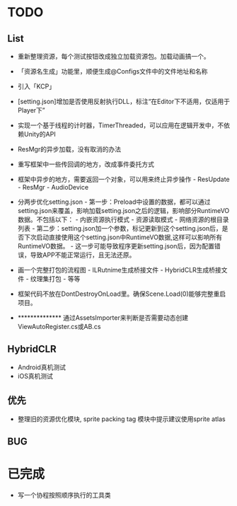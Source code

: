
# TODO
## List
- 重新整理资源，每个测试按钮改成独立加载资源包。加载动画搞一个。
- 「资源名生成」功能里，顺便生成@Configs文件中的文件地址和名称

- 引入「KCP」

- [setting.json]增加是否使用反射执行DLL，标注“在Editor下不适用，仅适用于Player下”

- 实现一个基于线程的计时器，TimerThreaded，可以应用在逻辑开发中，不依赖Unity的API

- ResMgr的异步加载，没有取消的办法

- 重写框架中一些传回调的地方，改成事件委托方式

- 框架中异步的地方，需要返回一个对象，可以用来终止异步操作
       - ResUpdate
       - ResMgr
       - AudioDevice

- 分两步优化setting.json
       - 第一步：Preload中设置的数据，都可以通过setting.json来覆盖，影响加载setting.json之后的逻辑，影响部分RuntimeVO数据。不包括以下：
              - 内嵌资源执行模式
              - 资源读取模式
              - 网络资源的根目录列表
       - 第二步：setting.json加一个参数，标记更新到这个setting.json后，是否下次启动直接使用这个setting.json中RuntimeVO数据,这样可以影响所有RuntimeVO数据。
              - 这一步可能导致程序更新setting.json后，因为配置错误，导致APP不能正常运行，且无法还原。

- 画一个完整打包的流程图
       - ILRutnime生成桥接文件
       - HybridCLR生成桥接文件
       - 纹理集打包
       - 等等

-  框架代码不放在DontDestroyOnLoad里。确保Scene.Load(0)能够完整重启项目。

- ************** 通过AssetsImporter来判断是否需要动态创建ViewAutoRegister.cs或AB.cs

## HybridCLR
- Android真机测试
- iOS真机测试

## 优先
- 整理旧的资源优化模块, sprite packing tag 模块中提示建议使用sprite atlas

## BUG

# 已完成
- 写一个协程按照顺序执行的工具类

